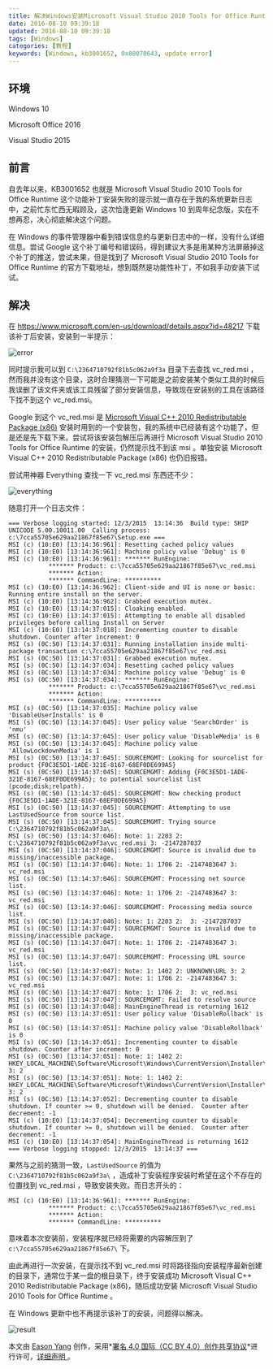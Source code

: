 ```yaml
---
title: 解决Windows安装Microsoft Visual Studio 2010 Tools for Office Runtime(kb3001652)提示0x80070643错误的问题
date: 2016-08-10 09:39:18
updated: 2016-08-10 09:39:18
tags: [Windows]
categories: [教程]
keywords: [Windows, kb3001652, 0x80070643, update error]
---
```


## 环境

Windows 10

Microsoft Office 2016

Visual Studio 2015

## 前言

自去年以来，KB3001652 也就是 Microsoft Visual Studio 2010 Tools for Office Runtime 这个功能补丁安装失败的提示就一直存在于我的系统更新日志中，之前忙东忙西无暇顾及，这次恰逢更新 Windows 10 到周年纪念版，实在不想再忍，决心彻底解决这个问题。

在 Windows 的事件管理器中看到错误信息的与更新日志中的一样，没有什么详细信息。尝试 Google 这个补丁编号和错误码，得到建议大多是用某种方法屏蔽掉这个补丁的推送，尝试未果，但是找到了 Microsoft Visual Studio 2010 Tools for Office Runtime 的官方下载地址，想到既然是功能性补丁，不如我手动安装下试试。<!--more-->

## 解决

在 https://www.microsoft.com/en-us/download/details.aspx?id=48217 下载该补丁后安装，安装到一半提示：

![error](https://gmiimg.com/2d16d0c6216f824184b7030102c9d688.png)

同时提示我可以到 `C:\2364710792f81b5c062a9f3a` 目录下去查找 vc_red.msi ，然而我并没有这个目录，这时合理猜测一下可能是之前安装某个类似工具的时候后我误删了该文件夹或该工具残留了部分安装信息，导致现在安装别的工具在该路径下找不到这个 vc_red.msi。

Google 到这个 vc_red.msi 是 [Microsoft Visual C++ 2010 Redistributable Package (x86)](https://download.microsoft.com/download/C/6/D/C6D0FD4E-9E53-4897-9B91-836EBA2AACD3/vcredist_x86.exe) 安装时用到的一个安装包，我的系统中已经装有这个功能了，但是还是先下载下来。尝试将该安装包解压后再进行 Microsoft Visual Studio 2010 Tools for Office Runtime 的安装，仍然提示找不到该 msi 。单独安装 Microsoft Visual C++ 2010 Redistributable Package (x86) 也仍旧报错。

尝试用神器 Everything 查找一下 vc_red.msi 东西还不少：

![everything](https://gmiimg.com/1332934a9503d9b4920719851bb1991f.png)

随意打开一个日志文件：

```
=== Verbose logging started: 12/3/2015  13:14:36  Build type: SHIP UNICODE 5.00.10011.00  Calling process: c:\7cca55705e629aa21867f85e67\Setup.exe ===
MSI (c) (10:E0) [13:14:36:961]: Resetting cached policy values
MSI (c) (10:E0) [13:14:36:961]: Machine policy value 'Debug' is 0
MSI (c) (10:E0) [13:14:36:961]: ******* RunEngine:
           ******* Product: c:\7cca55705e629aa21867f85e67\vc_red.msi
           ******* Action: 
           ******* CommandLine: **********
MSI (c) (10:E0) [13:14:36:962]: Client-side and UI is none or basic: Running entire install on the server.
MSI (c) (10:E0) [13:14:36:962]: Grabbed execution mutex.
MSI (c) (10:E0) [13:14:37:015]: Cloaking enabled.
MSI (c) (10:E0) [13:14:37:015]: Attempting to enable all disabled privileges before calling Install on Server
MSI (c) (10:E0) [13:14:37:018]: Incrementing counter to disable shutdown. Counter after increment: 0
MSI (s) (0C:50) [13:14:37:031]: Running installation inside multi-package transaction c:\7cca55705e629aa21867f85e67\vc_red.msi
MSI (s) (0C:50) [13:14:37:031]: Grabbed execution mutex.
MSI (s) (0C:50) [13:14:37:034]: Resetting cached policy values
MSI (s) (0C:50) [13:14:37:034]: Machine policy value 'Debug' is 0
MSI (s) (0C:50) [13:14:37:034]: ******* RunEngine:
           ******* Product: c:\7cca55705e629aa21867f85e67\vc_red.msi
           ******* Action: 
           ******* CommandLine: **********
MSI (s) (0C:50) [13:14:37:035]: Machine policy value 'DisableUserInstalls' is 0
MSI (s) (0C:50) [13:14:37:045]: User policy value 'SearchOrder' is 'nmu'
MSI (s) (0C:50) [13:14:37:045]: User policy value 'DisableMedia' is 0
MSI (s) (0C:50) [13:14:37:045]: Machine policy value 'AllowLockdownMedia' is 1
MSI (s) (0C:50) [13:14:37:045]: SOURCEMGMT: Looking for sourcelist for product {F0C3E5D1-1ADE-321E-8167-68EF0DE699A5}
MSI (s) (0C:50) [13:14:37:045]: SOURCEMGMT: Adding {F0C3E5D1-1ADE-321E-8167-68EF0DE699A5}; to potential sourcelist list (pcode;disk;relpath).
MSI (s) (0C:50) [13:14:37:045]: SOURCEMGMT: Now checking product {F0C3E5D1-1ADE-321E-8167-68EF0DE699A5}
MSI (s) (0C:50) [13:14:37:045]: SOURCEMGMT: Attempting to use LastUsedSource from source list.
MSI (s) (0C:50) [13:14:37:045]: SOURCEMGMT: Trying source C:\2364710792f81b5c062a9f3a\.
MSI (s) (0C:50) [13:14:37:046]: Note: 1: 2203 2: C:\2364710792f81b5c062a9f3a\vc_red.msi 3: -2147287037 
MSI (s) (0C:50) [13:14:37:046]: SOURCEMGMT: Source is invalid due to missing/inaccessible package.
MSI (s) (0C:50) [13:14:37:046]: Note: 1: 1706 2: -2147483647 3: vc_red.msi 
MSI (s) (0C:50) [13:14:37:046]: SOURCEMGMT: Processing net source list.
MSI (s) (0C:50) [13:14:37:046]: Note: 1: 1706 2: -2147483647 3: vc_red.msi 
MSI (s) (0C:50) [13:14:37:046]: SOURCEMGMT: Processing media source list.
MSI (s) (0C:50) [13:14:37:046]: Note: 1: 2203 2:  3: -2147287037 
MSI (s) (0C:50) [13:14:37:047]: SOURCEMGMT: Source is invalid due to missing/inaccessible package.
MSI (s) (0C:50) [13:14:37:047]: Note: 1: 1706 2: -2147483647 3: vc_red.msi 
MSI (s) (0C:50) [13:14:37:047]: SOURCEMGMT: Processing URL source list.
MSI (s) (0C:50) [13:14:37:047]: Note: 1: 1402 2: UNKNOWN\URL 3: 2 
MSI (s) (0C:50) [13:14:37:047]: Note: 1: 1706 2: -2147483647 3: vc_red.msi 
MSI (s) (0C:50) [13:14:37:047]: Note: 1: 1706 2:  3: vc_red.msi 
MSI (s) (0C:50) [13:14:37:047]: SOURCEMGMT: Failed to resolve source
MSI (s) (0C:50) [13:14:37:048]: MainEngineThread is returning 1612
MSI (s) (0C:50) [13:14:37:051]: User policy value 'DisableRollback' is 0
MSI (s) (0C:50) [13:14:37:051]: Machine policy value 'DisableRollback' is 0
MSI (s) (0C:50) [13:14:37:051]: Incrementing counter to disable shutdown. Counter after increment: 0
MSI (s) (0C:50) [13:14:37:051]: Note: 1: 1402 2: HKEY_LOCAL_MACHINE\Software\Microsoft\Windows\CurrentVersion\Installer\Rollback\Scripts 3: 2 
MSI (s) (0C:50) [13:14:37:051]: Note: 1: 1402 2: HKEY_LOCAL_MACHINE\Software\Microsoft\Windows\CurrentVersion\Installer\Rollback\Scripts 3: 2 
MSI (s) (0C:50) [13:14:37:052]: Decrementing counter to disable shutdown. If counter >= 0, shutdown will be denied.  Counter after decrement: -1
MSI (c) (10:E0) [13:14:37:054]: Decrementing counter to disable shutdown. If counter >= 0, shutdown will be denied.  Counter after decrement: -1
MSI (c) (10:E0) [13:14:37:054]: MainEngineThread is returning 1612
=== Verbose logging stopped: 12/3/2015  13:14:37 ===
```

果然与之前的猜测一致，`LastUsedSource` 的值为 `C:\2364710792f81b5c062a9f3a\` ，造成补丁安装程序安装时希望在这个不存在的位置找到 vc_red.msi ，导致安装失败。而日志开头的：

```
MSI (c) (10:E0) [13:14:36:961]: ******* RunEngine:
           ******* Product: c:\7cca55705e629aa21867f85e67\vc_red.msi
           ******* Action: 
           ******* CommandLine: **********
```

意味着本次安装前，安装程序就已经将需要的内容解压到了 `c:\7cca55705e629aa21867f85e67\`  下。

由此再进行一次安装，在提示找不到 vc_red.msi 时将路径指向安装程序最新创建的目录下，通常位于某一盘的根目录下，终于安装成功 Microsoft Visual C++ 2010 Redistributable Package (x86)，随后成功安装 Microsoft Visual Studio 2010 Tools for Office Runtime 。

在 Windows 更新中也不再提示该补丁的安装，问题得以解决。

![result](https://gmiimg.com/8737ab9bdaeb857db69bf7ea8b8ab5e0.png)

本文由 [Eason Yang](https://easonyang.com) 创作，采用*[署名 4.0 国际（CC BY 4.0）创作共享协议](http://creativecommons.org/licenses/by/4.0/deed.zh)*进行许可，[详细声明 ](https://easonyang.com/about/)。